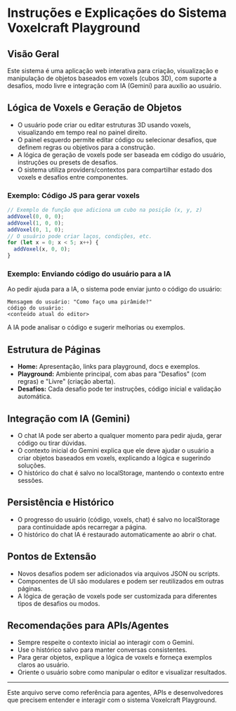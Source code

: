 # Instruções e Explicações do Sistema Voxelcraft Playground

## Visão Geral
Este sistema é uma aplicação web interativa para criação, visualização e manipulação de objetos baseados em voxels (cubos 3D), com suporte a desafios, modo livre e integração com IA (Gemini) para auxílio ao usuário.

## Lógica de Voxels e Geração de Objetos
- O usuário pode criar ou editar estruturas 3D usando voxels, visualizando em tempo real no painel direito.
- O painel esquerdo permite editar código ou selecionar desafios, que definem regras ou objetivos para a construção.
- A lógica de geração de voxels pode ser baseada em código do usuário, instruções ou presets de desafios.
- O sistema utiliza providers/contextos para compartilhar estado dos voxels e desafios entre componentes.

### Exemplo: Código JS para gerar voxels
```js
// Exemplo de função que adiciona um cubo na posição (x, y, z)
addVoxel(0, 0, 0);
addVoxel(1, 0, 0);
addVoxel(0, 1, 0);
// O usuário pode criar laços, condições, etc.
for (let x = 0; x < 5; x++) {
  addVoxel(x, 0, 0);
}
```

### Exemplo: Enviando código do usuário para a IA
Ao pedir ajuda para a IA, o sistema pode enviar junto o código do usuário:
```
Mensagem do usuário: "Como faço uma pirâmide?"
código do usuário:
<conteúdo atual do editor>
```
A IA pode analisar o código e sugerir melhorias ou exemplos.

## Estrutura de Páginas
- **Home:** Apresentação, links para playground, docs e exemplos.
- **Playground:** Ambiente principal, com abas para "Desafios" (com regras) e "Livre" (criação aberta).
- **Desafios:** Cada desafio pode ter instruções, código inicial e validação automática.

## Integração com IA (Gemini)
- O chat IA pode ser aberto a qualquer momento para pedir ajuda, gerar código ou tirar dúvidas.
- O contexto inicial do Gemini explica que ele deve ajudar o usuário a criar objetos baseados em voxels, explicando a lógica e sugerindo soluções.
- O histórico do chat é salvo no localStorage, mantendo o contexto entre sessões.

## Persistência e Histórico
- O progresso do usuário (código, voxels, chat) é salvo no localStorage para continuidade após recarregar a página.
- O histórico do chat IA é restaurado automaticamente ao abrir o chat.

## Pontos de Extensão
- Novos desafios podem ser adicionados via arquivos JSON ou scripts.
- Componentes de UI são modulares e podem ser reutilizados em outras páginas.
- A lógica de geração de voxels pode ser customizada para diferentes tipos de desafios ou modos.

## Recomendações para APIs/Agentes
- Sempre respeite o contexto inicial ao interagir com o Gemini.
- Use o histórico salvo para manter conversas consistentes.
- Para gerar objetos, explique a lógica de voxels e forneça exemplos claros ao usuário.
- Oriente o usuário sobre como manipular o editor e visualizar resultados.

---
Este arquivo serve como referência para agentes, APIs e desenvolvedores que precisem entender e interagir com o sistema Voxelcraft Playground.
